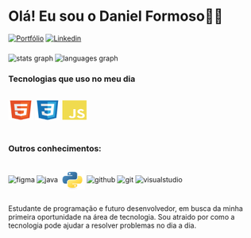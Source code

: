 <h1 align="left">Olá! Eu sou o Daniel Formoso👋🏼</h1>

[![Portfólio](https://img.shields.io/website?label=MEUPORTFOLIO&style=for-the-badge&url=https://meu-site-murex-chi.vercel.app/)](https://meu-site-murex-chi.vercel.app/)
[![Linkedin](https://img.shields.io/badge/LinkedIn-0077B5?style=for-the-badge&logo=linkedin&logoColor=white
)](https://www.linkedin.com/in/daniel-formoso-7943271b5/)

###

<div align="left">
  <img src="https://github-readme-stats.vercel.app/api?username=Daniel-Formoso&hide_title=false&hide_rank=false&show_icons=true&include_all_commits=true&count_private=true&disable_animations=false&theme=gruvbox_light&locale=en&hide_border=false&order=1" height="200" alt="stats graph"  />
  <img src="https://github-readme-stats.vercel.app/api/top-langs?username=Daniel-Formoso&locale=en&hide_title=false&layout=compact&card_width=320&langs_count=5&theme=gruvbox_light&hide_border=false&order=2" height="200" alt="languages graph"  />
</div>

###

### Tecnologias que uso no meu dia
<div style="display: inline_block"><br>
  <img align="center" alt="HTML" height="40" width="50" src="https://raw.githubusercontent.com/devicons/devicon/master/icons/html5/html5-original.svg">
  <img align="center" alt="CSS" height="40" width="50" src="https://raw.githubusercontent.com/devicons/devicon/master/icons/css3/css3-original.svg">
  <img align="center" alt="Js" height="40" width="50" src="https://raw.githubusercontent.com/devicons/devicon/master/icons/javascript/javascript-plain.svg">
</div>


<div align="left">
  <img width="12" />
  <img width="12" />
</div>

###
  
  ##

### Outros conhecimentos:

<div style="display: inline_block"><br>
  <img align="center" alt="figma" height="40" width="50" src="https://cdn.jsdelivr.net/gh/devicons/devicon@latest/icons/java/java-original.svg">
  <img align="center" alt="java" height="40" width="50" src="https://cdn.jsdelivr.net/gh/devicons/devicon@latest/icons/figma/figma-original.svg"">
  <img align="center" alt="Python" height="40" width="50" src="https://raw.githubusercontent.com/devicons/devicon/master/icons/python/python-original.svg">
  <img align="center" alt="github" height="40" width="50" src="https://cdn.jsdelivr.net/gh/devicons/devicon/icons/github/github-original.svg" height="40" alt="github logo"  />
  <img align="center" alt="git" height="40" width="50" src="https://cdn.jsdelivr.net/gh/devicons/devicon/icons/git/git-original.svg" height="40" alt="git logo"  />
  <img align="center" alt="visualstudio" height="40" width="50" src="https://cdn.jsdelivr.net/gh/devicons/devicon/icons/visualstudio/visualstudio-plain.svg" height="40" alt="visualstudio logo"  />

</div>

##

Estudante de programação e futuro desenvolvedor, em busca da minha primeira oportunidade na área de tecnologia. Sou atraido por como a tecnologia pode ajudar a resolver problemas no dia a dia. 
